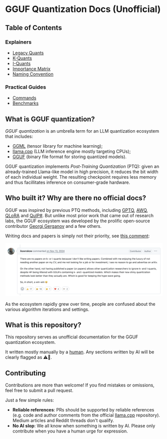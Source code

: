 # GGUF Quantization Docs (Unofficial)

## Table of Contents

### Explainers
- [Legacy Quants](legacy-quants.md)
- [K-Quants](k-quants.md)
- [I-Quants](i-quants.md)
- [Importance Matrix](importance-matrix.md)
- [Naming Convention](naming.md)

### Practical Guides
- [Commands](commands.md)
- [Benchmarks](benchmarks.md)

## What is GGUF quantization?
*GGUF quantization* is an umbrella term for an LLM quantization ecosystem that includes:
- [GGML](https://github.com/ggml-org/ggml) (tensor library for machine learning);
- [llama.cpp](https://github.com/ggml-org/llama.cpp) (LLM inference engine mostly targeting CPUs);
- [GGUF](https://huggingface.co/docs/hub/en/gguf) (binary file format for storing quantized models).

GGUF quantization implements *Post-Training Quantization* (PTQ): given an already-trained Llama-like model in high precision, it reduces the bit width of each individual weight. The resulting checkpoint requires less memory and thus facillitates inference on consumer-grade hardware.

## Who built it? Why are there no official docs?
GGUF was inspired by previous PTQ methods, including [GPTQ](https://arxiv.org/abs/2210.17323), [AWQ](https://arxiv.org/abs/2306.00978), [QLoRA](https://arxiv.org/abs/2305.14314) and [QuIP#](https://arxiv.org/abs/2402.04396). But unlike most prior work that came out of research labs, the GGUF ecosystem was developed by the prolific open-source contributor [Georgi Gerganov](https://github.com/ggerganov) and a few others.

Writing docs and papers is simply not their priority, see [this comment](https://github.com/ggml-org/llama.cpp/pull/1684#issuecomment-2474462323):

<img src="images/no-papers.png" alt="No Papers" style="max-height: 200px;">

As the ecosystem rapidly grew over time, people are confused about the various algorithm iterations and settings.

## What is this repository?

This repository serves as unofficial documentation for the GGUF quantization ecosystem.

It written mostly manually by a [human](https://x.com/juliarturc). Any sections written by AI will be clearly flagged as ⚠️🤖.

## Contributing

Contributions are more than welcome! If you find mistakes or omissions, feel free to submit a pull request.

Just a few simple rules:
- **Reliable references**: PRs should be supported by reliable references (e.g. code and author comments from the official [llama.cpp](https://github.com/ggml-org/llama.cpp) repository). Medium articles and Reddit threads don't qualify.
- **No AI slop**: We all know when something is written by AI. Please only contribute when you have a human urge for expression.
